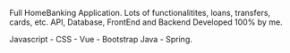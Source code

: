 Full HomeBanking Application.
Lots of functionalitites, loans, transfers, cards, etc.
API, Database, FrontEnd and Backend Developed 100% by me.

Javascript - CSS - Vue - Bootstrap
Java - Spring.

